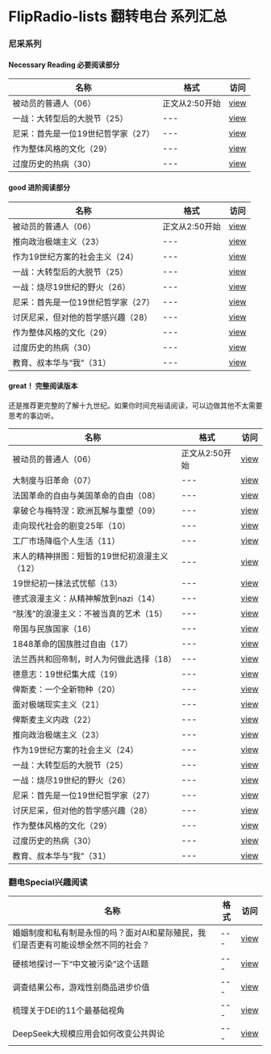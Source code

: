 # FlipRadio-lists 翻转电台 系列汇总

### 尼采系列

#### Necessary Reading 必要阅读部分

| 名称 | 格式 |访问|
| --- | --- | --- |
| 被动员的普通人（06） | 正文从2:50开始 | [view](https://www.podbean.com/media/share/dir-7h3mh-18c65af8) |
| 一战：大转型后的大脱节（25） | --- | [view](https://www.podbean.com/media/share/dir-ybb7e-1ee785a2) |
| 尼采：首先是一位19世纪哲学家（27） | --- | [view](https://www.podbean.com/media/share/dir-ejecg-1fad9a65) |
| 作为整体风格的文化（29） | --- | [view](https://www.podbean.com/media/share/dir-u723c-20df8b47) |
| 过度历史的热病（30） | --- | [view](https://www.podbean.com/media/share/dir-8e7bv-2100dca6) |

#### good 进阶阅读部分

| 名称 | 格式 |访问|
| --- | --- | --- |
| 被动员的普通人（06） | 正文从2:50开始 | [view](https://www.podbean.com/media/share/dir-7h3mh-18c65af8) |
| 推向政治极端主义（23） | --- | [view](https://www.podbean.com/media/share/dir-wpgpm-1e3cc786) |
| 作为19世纪方案的社会主义（24） | --- | [view](https://www.podbean.com/media/share/dir-xexwi-1eadc96e) |
| 一战：大转型后的大脱节（25） | --- | [view](https://www.podbean.com/media/share/dir-ybb7e-1ee785a2) |
| 一战：烧尽19世纪的野火（26） | --- | [view](https://www.podbean.com/media/share/dir-zvy9y-1f59ee16) |
| 尼采：首先是一位19世纪哲学家（27） | --- | [view](https://www.podbean.com/media/share/dir-ejecg-1fad9a65) |
| 讨厌尼采，但对他的哲学感兴趣（28） | --- | [view](https://www.podbean.com/ew/dir-n79hi-2023759a) |
| 作为整体风格的文化（29） | --- | [view](https://www.podbean.com/media/share/dir-u723c-20df8b47) |
| 过度历史的热病（30） | --- | [view](https://www.podbean.com/media/share/dir-8e7bv-2100dca6) |
| 教育、叔本华与“我”（31） | --- | [view](https://www.podbean.com/media/share/dir-ntbqi-219d5b83) |

#### great！ 完整阅读版本

还是推荐更完整的了解十九世纪。如果你时间充裕请阅读，可以边做其他不太需要思考的事边听。

| 名称 | 格式 |访问|
| --- | --- | --- |
| 被动员的普通人（06） | 正文从2:50开始 | [view](https://www.podbean.com/media/share/dir-7h3mh-18c65af8) |
| 大制度与旧革命（07） | --- | [view](https://www.podbean.com/media/share/dir-frc5a-190da5b4) |
| 法国革命的自由与美国革命的自由（08） | --- | [view](https://www.podbean.com/media/share/dir-e6mfr-192de814) |
| 拿破仑与梅特涅：欧洲瓦解与重塑（09） | --- | [view](https://www.podbean.com/media/share/dir-2zuna-197b98ba) |
| 走向现代社会的剧变25年（10） | --- | [view](https://www.podbean.com/media/share/dir-dk67t-19a34c37) |
| 工厂市场降临个人生活（11） | --- | [view](https://www.podbean.com/media/share/dir-ikm5a-19f72f4e) |
| 末人的精神拼图：短暂的19世纪初浪漫主义（12） | --- | [view](https://www.podbean.com/media/share/dir-44e9r-1a668ef5) |
| 19世纪初一抹法式忧郁（13） | --- | [view](https://www.podbean.com/media/share/dir-5jdp2-1a8168cf) |
| 德式浪漫主义：从精神解放到nazi（14） | --- | [view](https://www.podbean.com/media/share/dir-66ij3-1ae51f2c) |
| “肤浅”的浪漫主义：不被当真的艺术（15） | --- | [view](https://www.podbean.com/media/share/dir-vhws9-1b82f83c) |
| 帝国与民族国家（16） | --- | [view](https://www.podbean.com/media/share/dir-6ga7b-1bbdd4e7) |
| 1848革命的国族胜过自由（17） | --- | [view](https://www.podbean.com/media/share/dir-de6m3-1c3ba010) |
| 法兰西共和回帝制，时人为何做此选择（18） | --- | [view](https://www.podbean.com/media/share/dir-y8p7d-1c917b2b) |
| 德意志：19世纪集大成（19） | --- | [view](https://www.podbean.com/media/share/dir-we6ep-1ce5d5d1) |
| 俾斯麦：一个全新物种（20） | --- | [view](https://www.podbean.com/media/share/dir-4auqa-1d179e11) |
| 面对极端现实主义（21） | --- | [view](https://www.podbean.com/media/share/dir-7fafr-1d5d3454) |
| 俾斯麦主义内政（22） | --- | [view](https://www.podbean.com/media/share/dir-9pqpa-1e209b0c) |
| 推向政治极端主义（23） | --- | [view](https://www.podbean.com/media/share/dir-wpgpm-1e3cc786) |
| 作为19世纪方案的社会主义（24） | --- | [view](https://www.podbean.com/media/share/dir-xexwi-1eadc96e) |
| 一战：大转型后的大脱节（25） | --- | [view](https://www.podbean.com/media/share/dir-ybb7e-1ee785a2) |
| 一战：烧尽19世纪的野火（26） | --- | [view](https://www.podbean.com/media/share/dir-zvy9y-1f59ee16) |
| 尼采：首先是一位19世纪哲学家（27） | --- | [view](https://www.podbean.com/media/share/dir-ejecg-1fad9a65) |
| 讨厌尼采，但对他的哲学感兴趣（28） | --- | [view](https://www.podbean.com/ew/dir-n79hi-2023759a) |
| 作为整体风格的文化（29） | --- | [view](https://www.podbean.com/media/share/dir-u723c-20df8b47) |
| 过度历史的热病（30） | --- | [view](https://www.podbean.com/media/share/dir-8e7bv-2100dca6) |
| 教育、叔本华与“我”（31） | --- | [view](https://www.podbean.com/media/share/dir-ntbqi-219d5b83) |


### 翻电Special兴趣阅读

| 名称 | 格式 |访问|
| --- | --- | --- |
| 婚姻制度和私有制是永恒的吗？面对AI和星际殖民，我们是否更有可能设想全然不同的社会？ | --- | [view](https://www.podbean.com/media/share/dir-gjqba-1964bd7c) |
| 硬核地探讨一下“中文被污染”这个话题 | --- | [view](https://www.podbean.com/media/share/dir-si9vv-1cbeedbe) |
| 调查结果公布，游戏性别商品进步价值 | --- | [view](https://www.podbean.com/media/share/dir-p5x7v-1f9e3c4f) |
| 梳理关于DEI的11个最基础视角 | --- | [view](https://www.podbean.com/media/share/dir-upmcj-20b6f721) |
| DeepSeek大规模应用会如何改变公共舆论 | --- | [view](https://www.podbean.com/media/share/dir-krz2e-23b3c3aa) |
